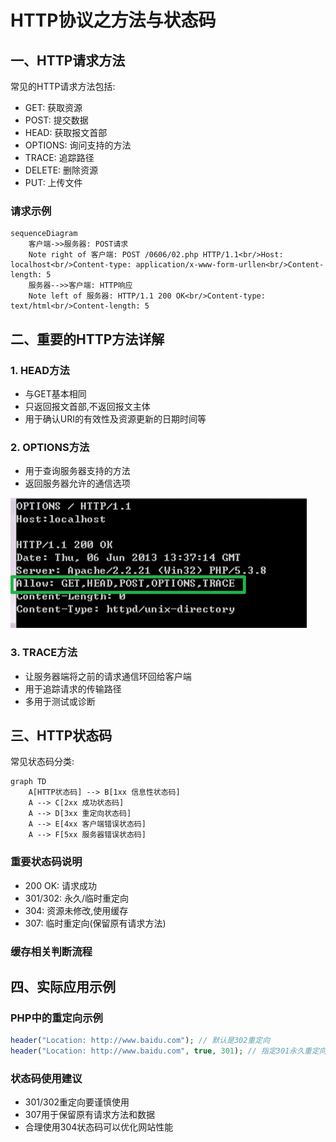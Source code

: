 # HTTP协议之方法与状态码

## 一、HTTP请求方法

常见的HTTP请求方法包括:

- GET: 获取资源
- POST: 提交数据
- HEAD: 获取报文首部
- OPTIONS: 询问支持的方法
- TRACE: 追踪路径
- DELETE: 删除资源
- PUT: 上传文件

### 请求示例

```mermaid
sequenceDiagram
    客户端->>服务器: POST请求
    Note right of 客户端: POST /0606/02.php HTTP/1.1<br/>Host: localhost<br/>Content-type: application/x-www-form-urllen<br/>Content-length: 5
    服务器-->>客户端: HTTP响应
    Note left of 服务器: HTTP/1.1 200 OK<br/>Content-type: text/html<br/>Content-length: 5
```


## 二、重要的HTTP方法详解

### 1. HEAD方法
- 与GET基本相同
- 只返回报文首部,不返回报文主体
- 用于确认URI的有效性及资源更新的日期时间等

### 2. OPTIONS方法
- 用于查询服务器支持的方法
- 返回服务器允许的通信选项

![OPTIONS请求示例](https://github.com/South002/frontend-learning-roadmap/blob/master/http%E5%8D%8F%E8%AE%AE%E8%AF%A6%E8%A7%A3/options-example.png)

### 3. TRACE方法
- 让服务器端将之前的请求通信环回给客户端
- 用于追踪请求的传输路径
- 多用于测试或诊断

## 三、HTTP状态码

常见状态码分类:

```mermaid
graph TD
    A[HTTP状态码] --> B[1xx 信息性状态码]
    A --> C[2xx 成功状态码]
    A --> D[3xx 重定向状态码]
    A --> E[4xx 客户端错误状态码]
    A --> F[5xx 服务器错误状态码]
```

### 重要状态码说明

- 200 OK: 请求成功
- 301/302: 永久/临时重定向
- 304: 资源未修改,使用缓存
- 307: 临时重定向(保留原有请求方法)

### 缓存相关判断流程

## 四、实际应用示例

### PHP中的重定向示例
```php
header("Location: http://www.baidu.com"); // 默认是302重定向
header("Location: http://www.baidu.com", true, 301); // 指定301永久重定向
```

### 状态码使用建议
- 301/302重定向要谨慎使用
- 307用于保留原有请求方法和数据
- 合理使用304状态码可以优化网站性能
